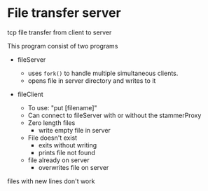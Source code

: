 # File transfer server
tcp file transfer from client to server

This program consist of two programs

* fileServer     
    *  uses `fork()` to handle multiple simultaneous clients.    
    * opens file in server directory and writes to it
    

* fileClient
    * To use: "put [filename]"
    * Can connect to fileServer with or without the stammerProxy
    * Zero length files
        * write empty file in server
    * File doesn't exist
        * exits without writing
        * prints file not found
    * file already on server
        * overwrites file on server

files with new lines don't work
